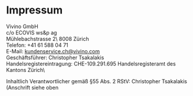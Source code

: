 # Impressum 
 
Vivino GmbH\
c/o ECOVIS ws&p ag\
Mühlebachstrasse 2\ 
8008 Zürich\
Telefon: +41 61 588 04 71\
E-Mail: kundenservice.ch@vivino.com\
Geschäftsführer: Christopher Tsakalakis\
Handelsregistereintragung: CHE-109.291.695 Handelsregisteramt des Kantons Zürich\
 
Inhaltlich Verantwortlicher gemäß §55 Abs. 2 RStV: Christopher Tsakalakis (Anschrift siehe oben
